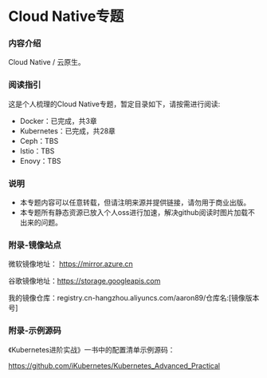 # Cloud Native专题

### 内容介绍

Cloud Native / 云原生。

### 阅读指引

这是个人梳理的Cloud Native专题，暂定目录如下，请按需进行阅读:

- Docker：已完成，共3章
- Kubernetes：已完成，共28章
- Ceph：TBS
- Istio：TBS
- Enovy：TBS

### 说明
- 本专题内容可以任意转载，但请注明来源并提供链接，请勿用于商业出版。
- 本专题所有静态资源已放入个人oss进行加速，解决github阅读时图片加载不出来的问题。
    
        
### 附录-镜像站点

微软镜像地址：
https://mirror.azure.cn

谷歌镜像地址：https://storage.googleapis.com

我的镜像仓库：registry.cn-hangzhou.aliyuncs.com/aaron89/仓库名:[镜像版本号]


### 附录-示例源码

《Kubernetes进阶实战》一书中的配置清单示例源码：

https://github.com/iKubernetes/Kubernetes_Advanced_Practical
